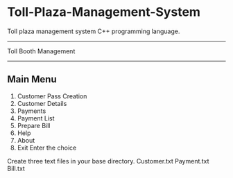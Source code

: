 # Toll-Plaza-Management-System
Toll plaza management system C++ programming language.

                                
****************************
  Toll Booth Management
****************************

Main Menu
---------
1. Customer Pass Creation
2. Customer Details
3. Payments
4. Payment List
5. Prepare Bill
6. Help
7. About
8. Exit
Enter the choice


Create three text files in your base directory.
Customer.txt
Payment.txt
Bill.txt


